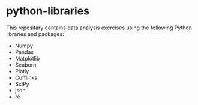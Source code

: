 # python-libraries
This repositary contains data analysis exercises using the following Python libraries and packages: 
* Numpy
* Pandas
* Matplotlib
* Seaborn
* Plotly
* Cufflinks
* SciPy
* json
* re

